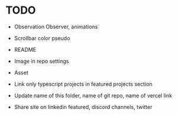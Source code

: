 # TODO

- Observation Observer, animations
- Scrollbar color pseudo

- README
- Image in repo settings
- Asset
- Link only typescript projects in featured projects section
- Update name of this folder, name of git repo, name of vercel link
- Share site on linkedin featured, discord channels, twitter
